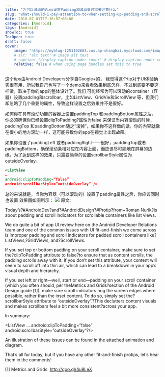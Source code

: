 ```yaml
---
title: "为可以滚动的View设置Padding和滚动条时需要注意什么"
slug: "what-should-i-pay-attention-to-when-setting-up-padding-and-scrollbars-for-a-scrollable-view"
date: 2018-07-01T17:16:07+08:00
categories: [Android]
tags: [Android]
showToc: true
TocOpen: true
draft: false
cover: 
    image: "https://myblog-1251192683.cos.ap-shanghai.myqcloud.com/images/blog/164672680706304b4c437e534e3747335f4f8cfc70.gif"
    # alt: "alt text" # image alt text
    # caption: "display caption under cover" # display caption under cover
    relative: false # when using page bundles set this to true
---
```

                
这个tips由Android Developers分享自Google+的， 我觉得这个tip对于UI体验确实很有用，所以我自己也写了一个demo来看看效果到底怎样，不过到底要不要这样做，取决于你的app的整体设计了。我们 可能经常为可以滚动的container（容器）设置padding和scrollbar，比如ListView、GridVie和ScrollView 等，但我们却忽略了几个重要的属性，导致这样设置之后效果并不是很好。

 

如何你在具有滚动功能的容器上设置paddingTop 和paddingBottom属性之后，你必须确保你已经设置clipToPadding?属性为false 来保证当内容滚动的时候，paddingTop 和paddingBottom随之“滚掉”，如果你不这样做的话，你的内容就像在很小的地方滚动一样，这可能导致你的app在视觉上出现故障。

如果你设置了paddingLeft 或者paddingRight——很好，paddingTop或者paddingBottom，确保滚动条相对应在内容上面，而应该尽可能地在屏幕的边缘。为了达到这样的效果，只需要简单的设置scrollbarStyle属性为outsideOverlay。
```xml
<ListView
…
android:clipToPadding=”false”
android:scrollbarStyle=”outsideOverlay” />
```
总的来说就是，当你为容器（可以滚动的）设置了padding属性之后，你应该同时也设置 效果图如图所示：
![](https://myblog-1251192683.cos.ap-shanghai.myqcloud.com/images/blog/164672680706304b4c437e534e3747335f4f8cfc70.gif)
原文:

Today’s?#AndroidDev?and?#AndroidDesign?#Protip?from+Roman Nurik?is about padding and scroll indicators for scrollable containers like list views.

We do quite a bit of app UI review here on the Android Developer Relations team and one of the common issues with UI fit-and-finish we come across is improper padding and scroll indicators for padded scroll containers like?ListViews,?GridViews, and?ScrollViews.

If you set top or bottom padding on your scroll container, make sure to set the?clipToPadding attribute to false?to ensure that as content scrolls, the padding scrolls away with it. If you don’t set this attribute, your content will seem to scroll off into thin air, which can lead to a breakdown in your app’s visual depth and hierarchy.

If you set left or right—well, start or end—padding on your scroll container (which you often should, per theMetrics and Grids?section of the Android Design guide [1]), make sure scroll indicators hug the screen edges where possible, rather than the inset content. To do so, simply set the?scrollbarStyle attribute to “outsideOverlay”.?This declutters content visuals and makes scrollbars feel a bit more consistent?across your app.

In summary:

<ListView
…
android:clipToPadding=”false”
android:scrollbarStyle=”outsideOverlay”?/>

An illustration of these issues can be found in the attached animation and diagram.

That’s all for today, but if you have any other fit-and-finish protips, let’s hear them in the comments!

[1] Metrics and Grids: http://goo.gl/4u8LeX